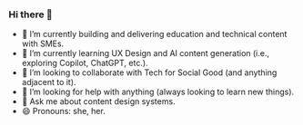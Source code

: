 ### Hi there 👋

<!--
**loribring/loribring** is a ✨ _special_ ✨ repository because its `README.md` (this file) appears on your GitHub profile.-->


- 🔭 I’m currently building and delivering education and technical content with SMEs. 
- :shell: I’m currently learning UX Design and AI content generation (i.e., exploring Copilot, ChatGPT, etc.). 
- :mushroom: I’m looking to collaborate with Tech for Social Good (and anything adjacent to it). 
- 🤔 I’m looking for help with anything (always looking to learn new things).
- 💬 Ask me about content design systems.
- 😄 Pronouns: she, her.

